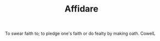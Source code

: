 ---
title: Affidare
permalink: "/definitions/affidare.html"
body: To swear faith to; to pledge one's faith or do fealty by making oath. CowelL
published_at: '2018-07-07'
layout: post
---